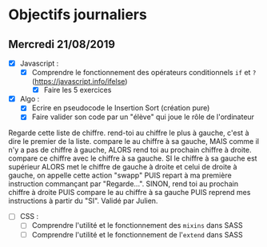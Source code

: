 # Objectifs journaliers

## Mercredi 21/08/2019


* [x] Javascript :
  * [x] Comprendre le fonctionnement des opérateurs conditionnels `if` et `?` (https://javascript.info/ifelse)
    * [x] Faire les 5 exercices

* [x] Algo : 
  * [x] Ecrire en pseudocode le Insertion Sort (création pure)
  * [x] Faire valider son code par un "élève" qui joue le rôle de l'ordinateur

Regarde cette liste de chiffre.
rend-toi au chiffre le plus à gauche, c'est à dire le premier de la liste.
compare le au chiffre à sa gauche, MAIS comme il n'y a pas de chiffre à gauche, ALORS rend toi au prochain chiffre à droite.
compare ce chiffre avec le chiffre à sa gauche.
SI le chiffre à sa gauche est supérieur ALORS met le chiffre de gauche à droite et celui de droite à gauche, on appelle cette action "swapp" PUIS repart à ma première instruction commançant par "Regarde...".
SINON, rend toi au prochain chiffre à droite PUIS compare le au chiffre à sa gauche PUIS reprend mes instructions à partir du "SI".
Validé par Julien.


* [ ] CSS : 
  * [ ] Comprendre l'utilité et le fonctionnement des `mixins` dans SASS
  * [ ] Comprendre l'utilité et le fonctionnement de l'`extend` dans SASS 
